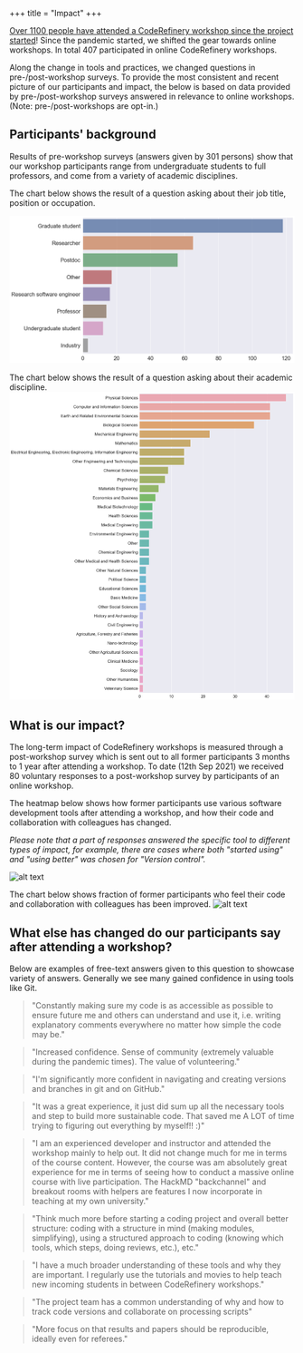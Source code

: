 +++
title = "Impact"
+++

[Over 1100 people have attended a CodeRefinery workshop since the project
started](statistics/#standard-coderefinery-workshops)! Since the pandemic started, we shifted the gear towards online workshops. In total 407 participated in online CodeRefinery workshops. 

Along the change in tools and practices, we changed questions in pre-/post-workshop surveys. To provide the most consistent and recent picture of our participants and impact, the below is based on data provided by pre-/post-workshop surveys answered in relevance to online workshops. (Note: pre-/post-workshops are opt-in.) 

## Participants' background

Results of pre-workshop surveys (answers given by 301 persons) show that our workshop participants range from undergraduate students to full
professors, and come from a variety of academic disciplines. 

The chart below shows the result of a question asking about their job title, position or occupation.  

<!--- add /workshops/ before the path of a figure
--->

![alt text](/workshops/position-online.png "A horizontal barchart, showing that nearly 120 participants are graduate students, a little over 60 are researchers, a little below 60 are postdocs. Otherwise, less than 20 for each of the followings: research software engineers, professors, undergraduate students and other positions for each of the following positions. The results show few participants from industry")

The chart below shows the result of a question asking about their academic discipline.  
![alt text](/workshops/discipline-online.png "A horizontal barchart, showing that 46 participants are from physical science, followed by computer and information sciences (41), earth and related environmental sciences (41), biological sciences (36), mechanical engineering (22), mathematics (16) and other various disciplines.")


## What is our impact?

The long-term impact of CodeRefinery workshops is measured through a
post-workshop survey which is sent out to all former participants 3 months to 1 year after attending a workshop. To date (12th Sep 2021) we received 80 voluntary responses to 
a post-workshop survey by participants of an online workshop.

The heatmap below shows how former participants
use various software development tools after attending a workshop, and
how their code and collaboration with colleagues has changed. 

*Please note that a part of responses answered the specific tool to different types of impact, for example, there are cases where both "started using" and "using better" was chosen for "Version control".*

![alt text](/workshops/heatmap-online.png "A
heatmap based on the number of responses a matrix chart showing 4 impact levels on x-axix (from left, not using, started using, unchanged, and using better) and tools or practices introduced in the workshops on y-axis (from top, workflow, version control, Jupyter, Deploying documentation, Coverage, Code review, and Automated testing). 63 answered using version control better, and 35 answered started using version control. 30 answered using Jupyter better and 23 started using Jupyter. 21 answered deploying documentation better and 23 started doing so. 22 using code review better and 23 started using it. On the other hand, Many answered not using; workflows (62), coverage (62), or automated testing (57)")

The chart below shows fraction of former participants who feel their code and collaboration with colleagues has been improved. 
![alt text](/workshops/yes-no-questions-online.png "A bar chart
showing fraction of participants who feel that their code is more resusable (0.59), more reproduceble (0.50), more modular (0.34), better documented (0.64), and that it is easier to collaborate (near 0.85) and incroduced tools to colleagues (below 0.75)")

## What else has changed do our participants say after attending a workshop?

Below are examples of free-text answers given to this question to showcase variety of answers. Generally we see many gained confidence in using tools like Git.

> "Constantly making sure my code is as accessible as possible to ensure future me and others can understand and use it, i.e. writing explanatory comments everywhere no matter how simple the code may be."

> "Increased confidence. Sense of community (extremely valuable during the pandemic times). The value of volunteering."

> "I'm significantly more confident in navigating and creating versions and branches in git and on GitHub."

> "It was a great experience, it just did sum up all the necessary tools and step to build more sustainable code. That saved me A LOT of time trying to figuring out everything by myself!! :)"

> "I am an experienced developer and instructor and attended the workshop mainly to help out. It did not change much for me in terms of the course content. However, the course was am absolutely great experience for me in terms of seeing how to conduct a massive online course with live participation. The HackMD "backchannel" and breakout rooms with helpers are features I now incorporate in teaching at my own university."

>"Think much more before starting a coding project and overall better structure: coding with a structure in mind (making modules, simplifying), using a structured approach to coding (knowing which tools, which steps, doing reviews, etc.), etc."

> "I have a much broader understanding of these tools and why they are important. I regularly use the tutorials and movies to help teach new incoming students in between CodeRefinery workshops."

> "The project team has a common understanding of why and how to track code versions and collaborate on processing scripts"

> "More focus on that results and papers should be reproducible, ideally even for referees."